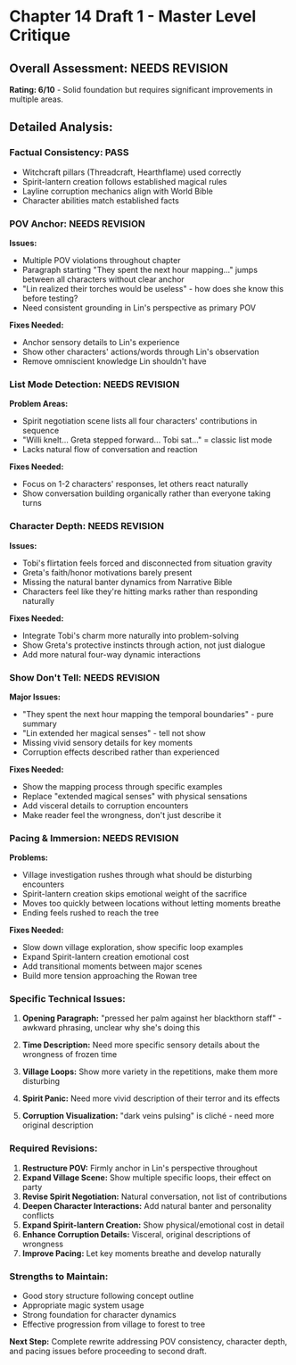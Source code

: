 # Chapter 14 Draft 1 - Master Level Critique

## Overall Assessment: NEEDS REVISION

**Rating: 6/10** - Solid foundation but requires significant improvements in multiple areas.

## Detailed Analysis:

### **Factual Consistency: PASS**
- Witchcraft pillars (Threadcraft, Hearthflame) used correctly
- Spirit-lantern creation follows established magical rules
- Layline corruption mechanics align with World Bible
- Character abilities match established facts

### **POV Anchor: NEEDS REVISION**
**Issues:**
- Multiple POV violations throughout chapter
- Paragraph starting "They spent the next hour mapping..." jumps between all characters without clear anchor
- "Lin realized their torches would be useless" - how does she know this before testing?
- Need consistent grounding in Lin's perspective as primary POV

**Fixes Needed:**
- Anchor sensory details to Lin's experience
- Show other characters' actions/words through Lin's observation
- Remove omniscient knowledge Lin shouldn't have

### **List Mode Detection: NEEDS REVISION**
**Problem Areas:**
- Spirit negotiation scene lists all four characters' contributions in sequence
- "Willi knelt... Greta stepped forward... Tobi sat..." = classic list mode
- Lacks natural flow of conversation and reaction

**Fixes Needed:**
- Focus on 1-2 characters' responses, let others react naturally
- Show conversation building organically rather than everyone taking turns

### **Character Depth: NEEDS REVISION**
**Issues:**
- Tobi's flirtation feels forced and disconnected from situation gravity
- Greta's faith/honor motivations barely present
- Missing the natural banter dynamics from Narrative Bible
- Characters feel like they're hitting marks rather than responding naturally

**Fixes Needed:**
- Integrate Tobi's charm more naturally into problem-solving
- Show Greta's protective instincts through action, not just dialogue
- Add more natural four-way dynamic interactions

### **Show Don't Tell: NEEDS REVISION**
**Major Issues:**
- "They spent the next hour mapping the temporal boundaries" - pure summary
- "Lin extended her magical senses" - tell not show
- Missing vivid sensory details for key moments
- Corruption effects described rather than experienced

**Fixes Needed:**
- Show the mapping process through specific examples
- Replace "extended magical senses" with physical sensations
- Add visceral details to corruption encounters
- Make reader feel the wrongness, don't just describe it

### **Pacing & Immersion: NEEDS REVISION**
**Problems:**
- Village investigation rushes through what should be disturbing encounters
- Spirit-lantern creation skips emotional weight of the sacrifice
- Moves too quickly between locations without letting moments breathe
- Ending feels rushed to reach the tree

**Fixes Needed:**
- Slow down village exploration, show specific loop examples
- Expand Spirit-lantern creation emotional cost
- Add transitional moments between major scenes
- Build more tension approaching the Rowan tree

### **Specific Technical Issues:**

1. **Opening Paragraph:** "pressed her palm against her blackthorn staff" - awkward phrasing, unclear why she's doing this

2. **Time Description:** Need more specific sensory details about the wrongness of frozen time

3. **Village Loops:** Show more variety in the repetitions, make them more disturbing

4. **Spirit Panic:** Need more vivid description of their terror and its effects

5. **Corruption Visualization:** "dark veins pulsing" is cliché - need more original description

### **Required Revisions:**

1. **Restructure POV:** Firmly anchor in Lin's perspective throughout
2. **Expand Village Scene:** Show multiple specific loops, their effect on party
3. **Revise Spirit Negotiation:** Natural conversation, not list of contributions
4. **Deepen Character Interactions:** Add natural banter and personality conflicts
5. **Expand Spirit-lantern Creation:** Show physical/emotional cost in detail
6. **Enhance Corruption Details:** Visceral, original descriptions of wrongness
7. **Improve Pacing:** Let key moments breathe and develop naturally

### **Strengths to Maintain:**
- Good story structure following concept outline
- Appropriate magic system usage
- Strong foundation for character dynamics
- Effective progression from village to forest to tree

**Next Step:** Complete rewrite addressing POV consistency, character depth, and pacing issues before proceeding to second draft.
